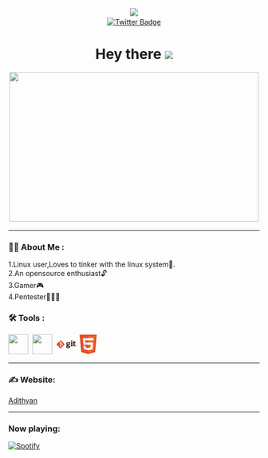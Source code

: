 <div id="header" align="center">
  <img src="https://media.giphy.com/media/3kPDmoWdBpQPNhCnUG/giphy.gif" width="100"/>
</div>
<div id="badges" align="center">
  <a href="https://twitter.com/AdithyanSM3">
    <img src="https://img.shields.io/badge/Twitter-blue?style=for-the-badge&logo=twitter&logoColor=white" alt="Twitter Badge"/>
  </a>
</div>
<h1 align="center" >
  Hey there
  <img src="https://media.giphy.com/media/hvRJCLFzcasrR4ia7z/giphy.gif" width="30px"/>
</h1>
<div align="center">
  <img src="https://media.giphy.com/media/dWesBcTLavkZuG35MI/giphy.gif" width="500" height="300"/>
</div>

---

### :man_technologist: About Me :

<div> 1.Linux user,Loves to tinker with the linux system🐧.</div>
<div> 2.An opensource enthusiast🔓</div>
<div> 3.Gamer🎮</div>
<div> 4.Pentester👨🏻‍💻</div>

### :hammer_and_wrench: Tools :
<div>
  <img src="https://upload.wikimedia.org/wikipedia/commons/3/3e/Manjaro-logo.svg"  width="40" height="40"/>&nbsp;
  <img src="https://upload.wikimedia.org/wikipedia/commons/1/14/Zorin_Logomark.svg"  width="40" height="40"/>&nbsp;
  <img src="https://github.com/devicons/devicon/blob/master/icons/git/git-original-wordmark.svg" title="Git" **alt="Git" width="40" height="40"/>
  <img src="https://github.com/devicons/devicon/blob/master/icons/html5/html5-original.svg" title="HTML5" alt="HTML" width="40" height="40"/>&nbsp;

---

### :writing_hand: Website:
<a href="Adithyan007hack.github.io">Adithyan</a>
 
---
  <h3 align="left">Now playing:</h3>
  
[![Spotify](https://novatorem-7wb7921ul-adithyan007hack.vercel.app/api/spotify)](https://open.spotify.com/user/31dplv57f3b7wwfiryfjm63izggi)



  

